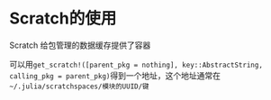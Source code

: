 # Scratch的使用
Scratch 给包管理的数据缓存提供了容器

可以用`get_scratch!([parent_pkg = nothing], key::AbstractString, calling_pkg = parent_pkg)`得到一个地址，这个地址通常在`~/.julia/scratchspaces/模块的UUID/键`
